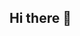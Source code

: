 ## Hi there 👋

<!--
**00001125267793sp/00001125267793sp** .

Estou estudando na Alura
Estou me desenvolvendo na linguagem JavaScript
Utilizo esse espaço para minha organização e compartilhamento dos meu projetos desenvolvidos
